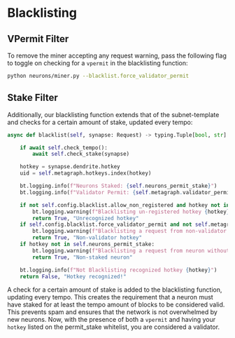 # Blacklisting

## VPermit Filter

To remove the miner accepting any request warning, pass the following flag to toggle on checking for a `vpermit` in the blacklisting function:

```bash
python neurons/miner.py --blacklist.force_validator_permit
```

## Stake Filter

Additionally, our blacklisting function extends that of the subnet-template and checks for a certain amount of stake, updated every tempo:

```python
async def blacklist(self, synapse: Request) -> typing.Tuple[bool, str]:

    if await self.check_tempo():
        await self.check_stake(synapse)

    hotkey = synapse.dendrite.hotkey
    uid = self.metagraph.hotkeys.index(hotkey)

    bt.logging.info(f"Neurons Staked: {self.neurons_permit_stake}")
    bt.logging.info(f"Validator Permit: {self.metagraph.validator_permit[uid]}")

    if not self.config.blacklist.allow_non_registered and hotkey not in self.metagraph.hotkeys:
        bt.logging.warning(f"Blacklisting un-registered hotkey {hotkey}")
        return True, "Unrecognized hotkey"
    if self.config.blacklist.force_validator_permit and not self.metagraph.validator_permit[uid]:
        bt.logging.warning(f"Blacklisting a request from non-validator hotkey {hotkey}")
        return True, "Non-validator hotkey"
    if hotkey not in self.neurons_permit_stake:
        bt.logging.warning(f"Blacklisting a request from neuron without enough staked: {hotkey}")
        return True, "Non-staked neuron"

    bt.logging.info(f"Not Blacklisting recognized hotkey {hotkey}")
    return False, "Hotkey recognized!"
```

A check for a certain amount of stake is added to the blacklisting function, updating every tempo. This creates the requirement that a neuron must have staked for at least the tempo amount of blocks to be considered valid. This prevents spam and ensures that the network is not overwhelmed by new neurons. Now, with the presence of both a `vpermit` and having your `hotkey` listed on the permit_stake whitelist, you are considered a validator.
